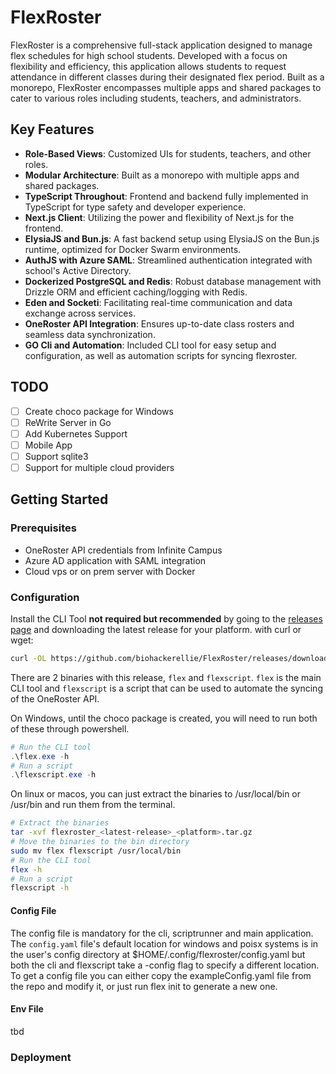 # FlexRoster

FlexRoster is a comprehensive full-stack application designed to manage flex schedules for high school students. Developed with a focus on flexibility and efficiency, this application allows students to request attendance in different classes during their designated flex period. Built as a monorepo, FlexRoster encompasses multiple apps and shared packages to cater to various roles including students, teachers, and administrators.

## Key Features

- **Role-Based Views**: Customized UIs for students, teachers, and other roles.
- **Modular Architecture**: Built as a monorepo with multiple apps and shared packages.
- **TypeScript Throughout**: Frontend and backend fully implemented in TypeScript for type safety and developer experience.
- **Next.js Client**: Utilizing the power and flexibility of Next.js for the frontend.
- **ElysiaJS and Bun.js**: A fast backend setup using ElysiaJS on the Bun.js runtime, optimized for Docker Swarm environments.
- **AuthJS with Azure SAML**: Streamlined authentication integrated with school's Active Directory.
- **Dockerized PostgreSQL and Redis**: Robust database management with Drizzle ORM and efficient caching/logging with Redis.
- **Eden and Socketi**: Facilitating real-time communication and data exchange across services.
- **OneRoster API Integration**: Ensures up-to-date class rosters and seamless data synchronization.
- **GO Cli and Automation**: Included CLI tool for easy setup and configuration, as well as automation scripts for syncing flexroster.

## TODO

- [ ] Create choco package for Windows
- [ ] ReWrite Server in Go
- [ ] Add Kubernetes Support
- [ ] Mobile App
- [ ] Support sqlite3
- [ ] Support for multiple cloud providers

## Getting Started

### Prerequisites

- OneRoster API credentials from Infinite Campus
- Azure AD application with SAML integration
- Cloud vps or on prem server with Docker

### Configuration

Install the CLI Tool **not required but recommended** by going to the [releases page](https://github.com/biohackerellie/FlexRoster/releases) and downloading the latest release for your platform. with curl or wget:

```bash
curl -OL https://github.com/biohackerellie/FlexRoster/releases/download/<latest-release>/flexroster_<latest-release>_<platform>.tar.gz
```

There are 2 binaries with this release, `flex` and `flexscript`. `flex` is the main CLI tool and `flexscript` is a script that can be used to automate the syncing of the OneRoster API.

On Windows, until the choco package is created, you will need to run both of these through powershell.

```powershell
# Run the CLI tool
.\flex.exe -h
# Run a script
.\flexscript.exe -h
```

On linux or macos, you can just extract the binaries to /usr/local/bin or /usr/bin and run them from the terminal.

```bash
# Extract the binaries
tar -xvf flexroster_<latest-release>_<platform>.tar.gz
# Move the binaries to the bin directory
sudo mv flex flexscript /usr/local/bin
# Run the CLI tool
flex -h
# Run a script
flexscript -h
```

#### Config File

The config file is mandatory for the cli, scriptrunner and main application. The `config.yaml` file's default location for windows and poisx systems is in the user's config directory at $HOME/.config/flexroster/config.yaml but both the cli and flexscript take a -config flag to specify a different location. To get a config file you can either copy the exampleConfig.yaml file from the repo and modify it, or just run flex init to generate a new one.

#### Env File

tbd

### Deployment

```

```
